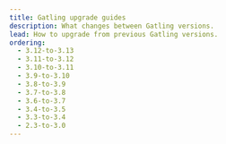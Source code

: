 ```yaml
---
title: Gatling upgrade guides
description: What changes between Gatling versions.
lead: How to upgrade from previous Gatling versions.
ordering:
  - 3.12-to-3.13
  - 3.11-to-3.12
  - 3.10-to-3.11
  - 3.9-to-3.10
  - 3.8-to-3.9
  - 3.7-to-3.8
  - 3.6-to-3.7
  - 3.4-to-3.5
  - 3.3-to-3.4
  - 2.3-to-3.0
---
```


